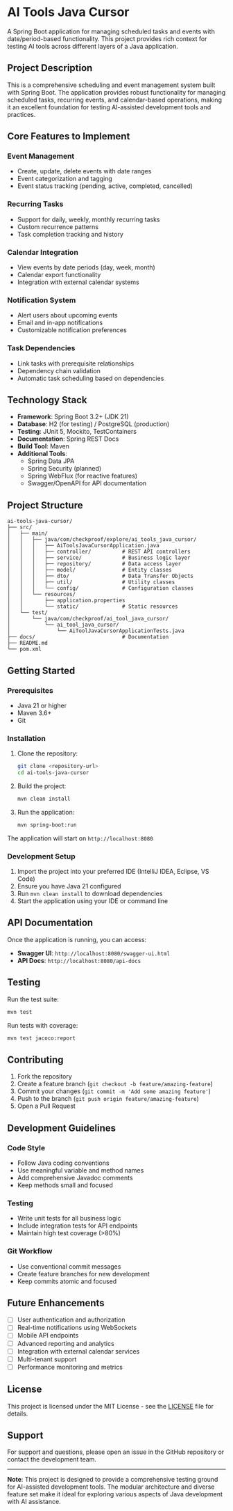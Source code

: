 # AI Tools Java Cursor

A Spring Boot application for managing scheduled tasks and events with date/period-based functionality. This project provides rich context for testing AI tools across different layers of a Java application.

## Project Description

This is a comprehensive scheduling and event management system built with Spring Boot. The application provides robust functionality for managing scheduled tasks, recurring events, and calendar-based operations, making it an excellent foundation for testing AI-assisted development tools and practices.

## Core Features to Implement

### Event Management
- Create, update, delete events with date ranges
- Event categorization and tagging
- Event status tracking (pending, active, completed, cancelled)

### Recurring Tasks
- Support for daily, weekly, monthly recurring tasks
- Custom recurrence patterns
- Task completion tracking and history

### Calendar Integration
- View events by date periods (day, week, month)
- Calendar export functionality
- Integration with external calendar systems

### Notification System
- Alert users about upcoming events
- Email and in-app notifications
- Customizable notification preferences

### Task Dependencies
- Link tasks with prerequisite relationships
- Dependency chain validation
- Automatic task scheduling based on dependencies

## Technology Stack

- **Framework**: Spring Boot 3.2+ (JDK 21)
- **Database**: H2 (for testing) / PostgreSQL (production)
- **Testing**: JUnit 5, Mockito, TestContainers
- **Documentation**: Spring REST Docs
- **Build Tool**: Maven
- **Additional Tools**: 
  - Spring Data JPA
  - Spring Security (planned)
  - Spring WebFlux (for reactive features)
  - Swagger/OpenAPI for API documentation

## Project Structure

```
ai-tools-java-cursor/
├── src/
│   ├── main/
│   │   ├── java/com/checkproof/explore/ai_tools_java_cursor/
│   │   │   ├── AiToolsJavaCursorApplication.java
│   │   │   ├── controller/          # REST API controllers
│   │   │   ├── service/             # Business logic layer
│   │   │   ├── repository/          # Data access layer
│   │   │   ├── model/               # Entity classes
│   │   │   ├── dto/                 # Data Transfer Objects
│   │   │   ├── util/                # Utility classes
│   │   │   └── config/              # Configuration classes
│   │   └── resources/
│   │       ├── application.properties
│   │       └── static/              # Static resources
│   └── test/
│       └── java/com/checkproof/ai_tool_java_cursor/
│           └── ai_tool_java_cursor/
│               └── AiToolJavaCursorApplicationTests.java
├── docs/                            # Documentation
├── README.md
└── pom.xml
```

## Getting Started

### Prerequisites

- Java 21 or higher
- Maven 3.6+
- Git

### Installation

1. Clone the repository:
   ```bash
   git clone <repository-url>
   cd ai-tools-java-cursor
   ```

2. Build the project:
   ```bash
   mvn clean install
   ```

3. Run the application:
   ```bash
   mvn spring-boot:run
   ```

The application will start on `http://localhost:8080`

### Development Setup

1. Import the project into your preferred IDE (IntelliJ IDEA, Eclipse, VS Code)
2. Ensure you have Java 21 configured
3. Run `mvn clean install` to download dependencies
4. Start the application using your IDE or command line

## API Documentation

Once the application is running, you can access:
- **Swagger UI**: `http://localhost:8080/swagger-ui.html`
- **API Docs**: `http://localhost:8080/api-docs`

## Testing

Run the test suite:
```bash
mvn test
```

Run tests with coverage:
```bash
mvn test jacoco:report
```

## Contributing

1. Fork the repository
2. Create a feature branch (`git checkout -b feature/amazing-feature`)
3. Commit your changes (`git commit -m 'Add some amazing feature'`)
4. Push to the branch (`git push origin feature/amazing-feature`)
5. Open a Pull Request

## Development Guidelines

### Code Style
- Follow Java coding conventions
- Use meaningful variable and method names
- Add comprehensive Javadoc comments
- Keep methods small and focused

### Testing
- Write unit tests for all business logic
- Include integration tests for API endpoints
- Maintain high test coverage (>80%)

### Git Workflow
- Use conventional commit messages
- Create feature branches for new development
- Keep commits atomic and focused

## Future Enhancements

- [ ] User authentication and authorization
- [ ] Real-time notifications using WebSockets
- [ ] Mobile API endpoints
- [ ] Advanced reporting and analytics
- [ ] Integration with external calendar services
- [ ] Multi-tenant support
- [ ] Performance monitoring and metrics

## License

This project is licensed under the MIT License - see the [LICENSE](LICENSE) file for details.

## Support

For support and questions, please open an issue in the GitHub repository or contact the development team.

---

**Note**: This project is designed to provide a comprehensive testing ground for AI-assisted development tools. The modular architecture and diverse feature set make it ideal for exploring various aspects of Java development with AI assistance. 